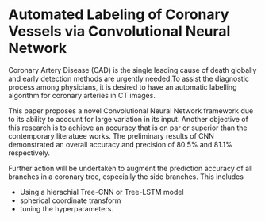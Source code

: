 # Automated Labeling of Coronary Vessels via Convolutional Neural Network


Coronary Artery Disease (CAD) is the single leading cause of death globally and early detection methods are urgently needed.To assist the diagnostic process among physicians, it is desired to have an automatic labelling algorithm for coronary arteries in CT images. 

This paper proposes a novel Convolutional Neural Network framework due to its ability to account for large variation in its input. Another objective of this research is to achieve an accuracy that is on par or superior than the contemporary literatuee works. The preliminary
results of CNN demonstrated an overall accuracy and precision of 80.5% and 81.1% respectively. 

Further action will be undertaken to augment the prediction accuracy of all branches in a coronary tree, especially the side branches.
This includes 
* Using a hierachial Tree-CNN or Tree-LSTM model
* spherical coordinate transform 
* tuning the hyperparameters. 
